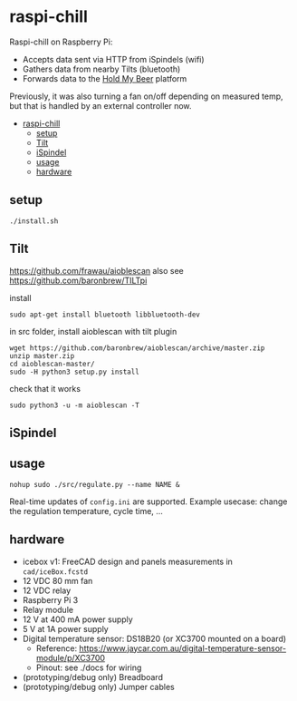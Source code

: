 # raspi-chill

Raspi-chill on Raspberry Pi:

- Accepts data sent via HTTP from iSpindels (wifi)
- Gathers data from nearby Tilts (bluetooth)
- Forwards data to the [Hold My Beer](http://hold-my-beer.smitchdigital.com) platform

Previously, it was also turning a fan on/off depending on measured temp, but that is handled by an external controller now.

- [raspi-chill](#raspi-chill)
  - [setup](#setup)
  - [Tilt](#tilt)
  - [iSpindel](#ispindel)
  - [usage](#usage)
  - [hardware](#hardware)

## setup

`./install.sh`

## Tilt

https://github.com/frawau/aioblescan
also see https://github.com/baronbrew/TILTpi

install

```
sudo apt-get install bluetooth libbluetooth-dev
```

in src folder, install aioblescan with tilt plugin

```
wget https://github.com/baronbrew/aioblescan/archive/master.zip
unzip master.zip
cd aioblescan-master/
sudo -H python3 setup.py install
```

check that it works

```
sudo python3 -u -m aioblescan -T
```

## iSpindel

## usage

`nohup sudo ./src/regulate.py --name NAME &`

Real-time updates of `config.ini` are supported. Example usecase: change the regulation temperature, cycle time, ...

## hardware

- icebox v1: FreeCAD design and panels measurements in `cad/iceBox.fcstd`
- 12 VDC 80 mm fan
- 12 VDC relay
- Raspberry Pi 3
- Relay module
- 12 V at 400 mA power supply
- 5 V at 1A power supply
- Digital temperature sensor: DS18B20 (or XC3700 mounted on a board)
  - Reference: https://www.jaycar.com.au/digital-temperature-sensor-module/p/XC3700
  - Pinout: see ./docs for wiring
- (prototyping/debug only) Breadboard
- (prototyping/debug only) Jumper cables
